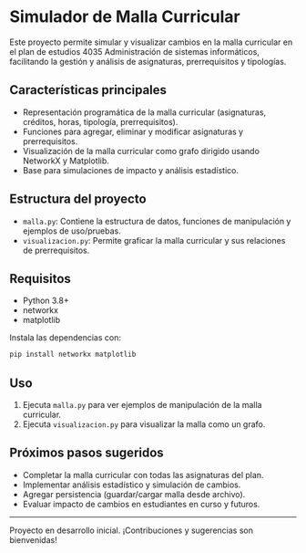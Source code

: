 # Simulador de Malla Curricular

Este proyecto permite simular y visualizar cambios en la malla curricular en el plan de estudios 4035 Administración de sistemas informáticos, facilitando la gestión y análisis de asignaturas, prerrequisitos y tipologías.

## Características principales
- Representación programática de la malla curricular (asignaturas, créditos, horas, tipología, prerrequisitos).
- Funciones para agregar, eliminar y modificar asignaturas y prerrequisitos.
- Visualización de la malla curricular como grafo dirigido usando NetworkX y Matplotlib.
- Base para simulaciones de impacto y análisis estadístico.

## Estructura del proyecto
- `malla.py`: Contiene la estructura de datos, funciones de manipulación y ejemplos de uso/pruebas.
- `visualizacion.py`: Permite graficar la malla curricular y sus relaciones de prerrequisitos.

## Requisitos
- Python 3.8+
- networkx
- matplotlib

Instala las dependencias con:
```bash
pip install networkx matplotlib
```

## Uso
1. Ejecuta `malla.py` para ver ejemplos de manipulación de la malla curricular.
2. Ejecuta `visualizacion.py` para visualizar la malla como un grafo.

## Próximos pasos sugeridos
- Completar la malla curricular con todas las asignaturas del plan.
- Implementar análisis estadístico y simulación de cambios.
- Agregar persistencia (guardar/cargar malla desde archivo).
- Evaluar impacto de cambios en estudiantes en curso y futuros.

---

Proyecto en desarrollo inicial. ¡Contribuciones y sugerencias son bienvenidas!
